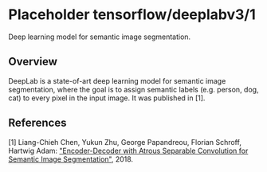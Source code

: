 # Placeholder tensorflow/deeplabv3/1
Deep learning model for semantic image segmentation.

<!-- module-type: image-segmentation -->

## Overview

DeepLab is a state-of-art deep learning model for semantic image segmentation,
where the goal is to assign semantic labels (e.g. person, dog, cat) to every
pixel in the input image. It was published in [1].

## References

[1] Liang-Chieh Chen, Yukun Zhu, George Papandreou, Florian Schroff, Hartwig
Adam:
["Encoder-Decoder with Atrous Separable Convolution for Semantic Image Segmentation"](https://arxiv.org/abs/1802.02611), 2018.
